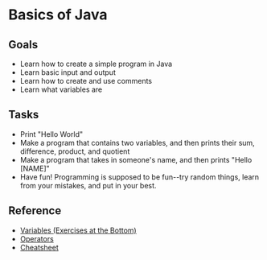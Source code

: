 # Basics of Java

## Goals

* Learn how to create a simple program in Java
* Learn basic input and output
* Learn how to create and use comments
* Learn what variables are

## Tasks

* Print "Hello World"
* Make a program that contains two variables, and then prints their sum, difference, product, and quotient
* Make a program that takes in someone's name, and then prints "Hello [NAME]"
* Have fun! Programming is supposed to be fun--try random things, learn from your mistakes, and put in your best.

## Reference

* [Variables (Exercises at the Bottom)](https://introcs.cs.princeton.edu/java/12types/)
* [Operators](https://www.geeksforgeeks.org/operators-in-java/)
* [Cheatsheet](https://introcs.cs.princeton.edu/java/11cheatsheet/)


